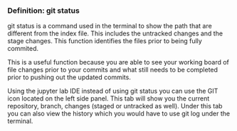 ### Definition: git status

git status is a command used in the terminal to show the path that are different from the index file. This includes the untracked changes and the stage changes. This function identifies the files prior to being fully commited. 

This is a useful function because you are able to see your working board of file changes prior to your commits and what still needs to be completed prior to pushing out the updated commits. 

Using the jupyter lab IDE instead of using git status you can use the GIT icon located on the left side panel. This tab will show you the current repository, branch, changes (staged or untracked as well). Under this tab you can also view the history which you would have to use git log under the terminal. 